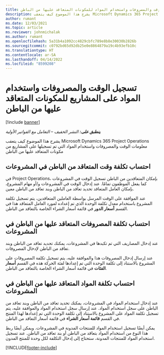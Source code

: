 ```yaml
---
title: تسجيل الوقت والمصروفات واستخدام المواد للمكونات المتعاقد عليها من الباطن
description: يشرح هذا الموضوع كيف يتعقب Microsoft Dynamics 365 Project Operations معلومات الوقت والمصروفات واستخدام المواد التي تم تسجيلها على المشاريع من مكونات المتعاقد عليها من الباطن
author: rumant
ms.date: 12/03/2021
ms.topic: article
ms.reviewer: johnmichalak
ms.author: rumant
ms.openlocfilehash: 5a31b4a1092cc4829cbfc789e8b8e30030b2826b
ms.sourcegitcommit: c0792bd65d92db25e0e8864879a19c4b93efb10c
ms.translationtype: HT
ms.contentlocale: ar-SA
ms.lasthandoff: 04/14/2022
ms.locfileid: "8599208"
---
```

# <a name="recording-time-expenses-and-material-usage-on-projects-for-subcontracted-components"></a>تسجيل الوقت والمصروفات واستخدام المواد على المشاريع للمكونات المتعاقد عليها من الباطن

[!include [banner](../../includes/dataverse-preview.md)]

_**ينطبق على:** النشر الخفيف – التعامل مع الفواتير الأولية_

يشرح هذا الموضوع كيف يتعقب Microsoft Dynamics 365 Project Operations معلومات الوقت والمصروفات واستخدام المواد التي تم تسجيلها على المشاريع من مكونات المتعاقد عليها من الباطن

## <a name="costing-for-subcontractor-time-on-projects"></a>احتساب تكلفة وقت المتعاقد من الباطن في المشروعات
في Project Operations، بإمكان المتعاقدين من الباطن تسجيل الوقت في المشروعات كما يفعل الموظفون تمامًا. عند إدخال الوقت في المشروعات و/أو مهام المشروع، بإمكان العامل المتعاقد تحديد تعاقد من الباطن وبند تعاقد من الباطن معين.

عند الموافقة على الوقت المرسل بواسطة العاملين المتعاقدين، يتم تسجيل تكلفة المشروع باستخدام معدل تكلفة الوحدة الذي تم إعداده لمورد العامل المتعاقد هذا في القسم **أسعار الدور** في قائمة أسعار الشراء الخاصة بالتعاقد من الباطن.

## <a name="costing-for-subcontracted-expenses-on-projects"></a>احتساب تكلفة المصروفات المتعاقد عليها من الباطن في المشروعات
عند إدخال المصاريف التي تم تكبدها في المشروعات، يمكنك تحديد تعاقد من الباطن وبند تعاقد من الباطن لإدخال المصروفات. 

عند إرسال إدخال المصروفات هذا والموافقة عليه، يتم تسجيل تكلفة المصروفات على المشروع بالاستناد إلى تكلفة الوحدة التي تم إعدادها لفئة الحركة هذه في القسم **أسعار الفئات** في قائمة أسعار الشراء الخاصة بالتعاقد من الباطن.

## <a name="costing-for-subcontracted-materials-on-projects"></a>احتساب تكلفة المواد المتعاقد عليها من الباطن في المشروعات
عند إدخال استخدام المواد في المشروعات، يمكنك تحديد تعاقد من الباطن وبند تعاقد من الباطن على سجل استخدام المواد. عند إرسال سجل استخدام المواد والموافقة عليه، يتم تسجيل تكلفة المواد على المشروع بالاستناد إلى تكلفة الوحدة التي تم إعدادها لهذا المنتج في القسم **قائمة أسعار الشراء** في قائمة أسعار التعاقد من الباطن.

يمكن أيضًا تسجيل استخدام المواد للمنتجات المدونة في المشروعات. ويمكن أيضًا ربط هذا النوع من استخدام المواد بتعاقد من الباطن أو بند تعاقد من الباطن. عند تسجيل استخدام المواد للمنتجات المدونة، ستحتاج إلى إدخال التكلفة لكل وحدة للمنتج المدون. 


[!INCLUDE[footer-include](../../includes/footer-banner.md)]
